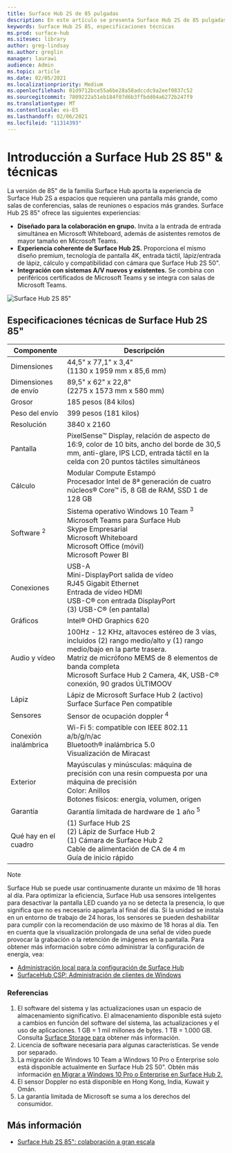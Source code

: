 ```yaml
---
title: Surface Hub 2S de 85 pulgadas
description: En este artículo se presenta Surface Hub 2S de 85 pulgadas.
keywords: Surface Hub 2S 85, especificaciones técnicas
ms.prod: surface-hub
ms.sitesec: library
author: greg-lindsay
ms.author: greglin
manager: laurawi
audience: Admin
ms.topic: article
ms.date: 02/05/2021
ms.localizationpriority: Medium
ms.openlocfilehash: 01d9712bce55a6be28a58adccdc9a2eef0837c52
ms.sourcegitcommit: 7809222a51eb184f07d6b3ffbdd04a6272b247f9
ms.translationtype: MT
ms.contentlocale: es-ES
ms.lasthandoff: 02/06/2021
ms.locfileid: "11314393"
---
```

# Introducción a Surface Hub 2S 85" & técnicas

La versión de 85" de la familia Surface Hub aporta la experiencia de Surface Hub 2S a espacios que requieren una pantalla más grande, como salas de conferencias, salas de reuniones o espacios más grandes. Surface Hub 2S 85" ofrece las siguientes experiencias:

- **Diseñado para la colaboración en grupo.** Invita a la entrada de entrada simultánea en Microsoft Whiteboard, además de asistentes remotos de mayor tamaño en Microsoft Teams.
- **Experiencia coherente de Surface Hub 2S.** Proporciona el mismo diseño premium, tecnología de pantalla 4K, entrada táctil, lápiz/entrada de lápiz, cálculo y compatibilidad con cámara que Surface Hub 2S 50".
- **Integración con sistemas A/V nuevos y existentes.** Se combina con periféricos certificados de Microsoft Teams y se integra con salas de Microsoft Teams.

![Surface Hub 2S 85"](images/hub-2s-85.png)

## Especificaciones técnicas de Surface Hub 2S 85"

| Componente    | Descripción                                                                                                                                                                                                                                         |
| ----------------- | --------------------------------------------------------------------------------------------------------------------------------------------------------------------------------------------------------------------------------------------------------- |
| Dimensiones        | 44,5" x 77,1" x 3,4"<br>(1130 x 1959 mm x 85,6 mm)                                                                                                                                                                                                        |
| Dimensiones de envío        | 89,5" x 62" x 22,8"<br>(2275 x 1573 mm x 580 mm)                                                                                                                                                                                                        |
| Grosor            | 185 pesos (84 kilos)                                                                                                                                                                                                                                            |
| Peso del envío            | 399 pesos (181 kilos)                                                                                                                                                                                                                                            |
| Resolución        | 3840 x 2160                                                                                                                                                                                                                                               |
| Pantalla           | PixelSense™ Display, relación de aspecto de 16:9, color de 10 bits, ancho del borde de 30,5 mm, anti-glare, IPS LCD, entrada táctil en la celda con 20 puntos táctiles simultáneos                                                                                                           |
| Cálculo           | Modular Compute Estampó<br>Procesador Intel de 8ª generación de cuatro núcleos® Core™ i5, 8 GB de RAM, SSD 1 de 128 GB <sup></sup>                                                                                                                                                      |
| Software <sup> 2</sup>         | Sistema operativo Windows 10 Team <sup> 3</sup><br>Microsoft Teams para Surface Hub<br>Skype Empresarial<br>Microsoft Whiteboard<br>Microsoft Office (móvil)<br>Microsoft Power BI                                                                                                   |
| Conexiones       | USB-A<br>Mini-DisplayPort salida de vídeo<br>RJ45 Gigabit Ethernet<br>Entrada de vídeo HDMI<br>USB-C® con entrada DisplayPort<br>(3) USB-C® (en pantalla)                                                                                                           |
| Gráficos          | Intel® OHD Graphics 620                                                                                                                                                                                                                                   |
| Audio y vídeo       | 100Hz - 12 KHz, altavoces estéreo de 3 vías, incluidos (2) rango medio/alto y (1) rango medio/bajo en la parte trasera. <br>Matriz de micrófono MEMS de 8 elementos de banda completa<br>Microsoft Surface Hub 2 Camera, 4K, USB-C® conexión, 90 grados ÚLTIMOOV |
| Lápiz               | Lápiz de Microsoft Surface Hub 2 (activo)<br>Surface Surface Pen compatible                                                                                                                                                                                       |
| Sensores           | Sensor de ocupación doppler <sup> 4</sup>                                                                                                                                                                                                                                 |
| Conexión inalámbrica          | Wi-Fi 5: compatible con IEEE 802.11 a/b/g/n/ac<br>Bluetooth® inalámbrica 5.0<br>Visualización de Miracast                                                                                                                                                      |
| Exterior          | Mayúsculas y minúsculas: máquina de precisión con una resin compuesta por una máquina de precisión<br>Color: Anillos<br>Botones físicos: energía, volumen, origen                                                                                                                            |
| Garantía         | Garantía limitada de hardware de 1 año <sup> 5</sup>                                                                                                                                                                                                                          |
| Qué hay en el cuadro | (1) Surface Hub 2S<br>(2) Lápiz de Surface Hub 2<br>(1) Cámara de Surface Hub 2<br>Cable de alimentación de CA de 4 m<br>Guía de inicio rápido                                                                                                                                         |

> [!NOTE]
> Surface Hub se puede usar continuamente durante un máximo de 18 horas al día. Para optimizar la eficiencia, Surface Hub usa sensores inteligentes para desactivar la pantalla LED cuando ya no se detecta la presencia, lo que significa que no es necesario apagarla al final del día. Si la unidad se instala en un entorno de trabajo de 24 horas, los sensores se pueden deshabilitar para cumplir con la recomendación de uso máximo de 18 horas al día. Ten en cuenta que la visualización prolongada de una señal de vídeo puede provocar la grabación o la retención de imágenes en la pantalla. Para obtener más información sobre cómo administrar la configuración de energía, vea:
>
> - [Administración local para la configuración de Surface Hub](local-management-surface-hub-settings.md)
> - [SurfaceHub CSP: Administración de clientes de Windows](https://docs.microsoft.com/windows/client-management/mdm/surfacehub-csp)
### Referencias

1. El software del sistema y las actualizaciones usan un espacio de almacenamiento significativo. El almacenamiento disponible está sujeto a cambios en función del software del sistema, las actualizaciones y el uso de aplicaciones. 1 GB = 1 mil millones de bytes. 1 TB = 1.000 GB. Consulta [Surface Storage para](https://www.surface.com/storage) obtener más información.
2. Licencia de software necesaria para algunas características. Se vende por separado.
3. La migración de Windows 10 Team a Windows 10 Pro o Enterprise solo está disponible actualmente en Surface Hub 2S 50". Obtén más información [en Migrar a Windows 10 Pro o Enterprise en Surface Hub 2.](https://docs.microsoft.com/surface-hub/surface-hub-2s-migrate-os)
4. El sensor Doppler no está disponible en Hong Kong, India, Kuwait y Omán.
5. La garantía limitada de Microsoft se suma a los derechos del consumidor. 

## Más información

- [Surface Hub 2S 85": colaboración a gran escala](https://techcommunity.microsoft.com/t5/surface-it-pro-blog/surface-hub-2s-85-quot-collaboration-at-a-massive-scale/ba-p/1669717)
